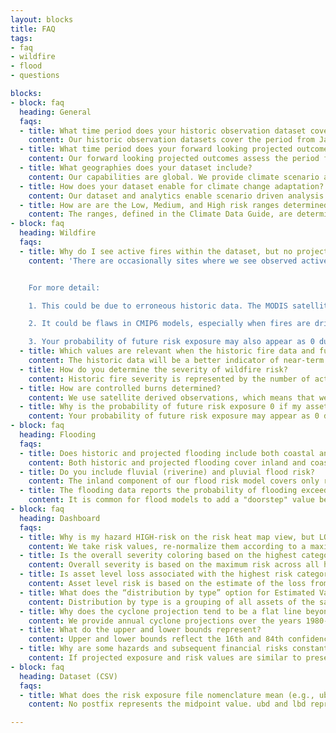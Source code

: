 ```yaml
---
layout: blocks
title: FAQ
tags:
- faq
- wildfire
- flood
- questions

blocks:
- block: faq
  heading: General
  faqs: 
  - title: What time period does your historic observation dataset cover?
    content: Our historic observation datasets cover the period from Jan 2010 to Dec 2024 for Cyclone, Heatwave, Water Stress, and Wildfire exposure. For historical Sea-Level Rise, the data spans Jan 2010 to Dec 2022. For historical flood risk, the data spans Jan 2012 to April 2022.
  - title: What time period does your forward looking projected outcome dataset cover?
    content: Our forward looking projected outcomes assess the period from 2025 to 2100.
  - title: What geographies does your dataset include?
    content: Our capabilities are global. We provide climate scenario analysis over the entirety of the earth’s landmass.
  - title: How does your dataset enable for climate change adaptation?
    content: Our dataset and analytics enable scenario driven analysis for climate change adaptation. Using our API product or the Climate Explorer dashboard, our customers and partners are enabled with asset-level assessments of climate risk exposure from acute and chronic climate related hazards.
  - title: How are are the Low, Medium, and High risk ranges determined for each hazard?
    content: The ranges, defined in the Climate Data Guide, are determined based on typical ranges of exposures in areas where our customers assets are typically located.  Based on sampling from within these locations, we arrive at threshold values by giving consideration to what would be considered low, medium and high risk for the specific hazard in question.
- block: faq
  heading: Wildfire
  faqs:
  - title: Why do I see active fires within the dataset, but no projected scenario based fire hazards?
    content: 'There are occasionally sites where we see observed active fires and no projected scenario based fire hazard. This could be due to: Human generated fires that are not controlled fires and not wildfires; Limitations of the wildfire projection models; Changing risk exposure. 


    For more detail:

    1. This could be due to erroneous historic data. The MODIS satellites use temperature to estimate fire prevalence, so other activities that generate fire/heat can appear as wildfire. This includes power plants, gas flares, or prescribed burns.

    2. It could be flaws in CMIP6 models, especially when fires are driven by processes too small-scale for coarse models to capture. Our product should deal with that in most cases, but not all.

    3. Your probability of future risk exposure may also appear as 0 due to shifting land use patterns in the future. Changing vegetation cover due to drying or expanding urbanization can decrease future risk in areas with high historic risk.'
  - title: Which values are relevant when the historic fire data and future projections disagree?
    content: The historic data will be a better indicator of near-term fire risk but the climate models will be a better indicator of long-term, decadal and multi-decadal fire risk.
  - title: How do you determine the severity of wildfire risk?
    content: Historic fire severity is represented by the number of active fires within 10km radius of the asset, scaled to a value between 0 and 1.0.
  - title: How are controlled burns determined?
    content: We use satellite derived observations, which means that we cannot determine which fires are human generated vs natural fire. However, controlled burns surface as observed fires in the historic exposure. The forward looking fire exposure across scenarios accounts for controlled burns on agricultural land.
  - title: Why is the probability of future risk exposure 0 if my asset has historic wildfire risk?
    content: Your probability of future risk exposure may appear as 0 due to shifting land use patterns in the future.  Changing vegetation cover due to drying or expanding urbanization can decrease future risk in areas with high historic risk. Alternatively, it could be erroneous historic data.  The MODIS satellite dataset, that we use for our historic fire exposure estimates uses temperature to estimate fire prevalence, so other activities that generate fire/heat can appear as wildfire.  This includes power plants, gas flares, or prescribed burns. There could be flaws in CMIP6 models, especially when fires are driven by processes too small-scale for coarse models to capture. Our SuperResolution capability deals with this in most cases, but not always.
- block: faq
  heading: Flooding
  faqs:
  - title: Does historic and projected flooding include both coastal and inland flooding?
    content: Both historic and projected flooding cover inland and coastal flooding. Coastal flooding accounts for storm surge as well as sea-level rise.
  - title: Do you include fluvial (riverine) and pluvial flood risk?
    content: The inland component of our flood risk model covers only riverine flood risk. We are exploring pluvial flood risk models, so contact us if this is critical.
  - title: The flooding data reports the probability of flooding exceeding 0.5 m - where does the 0.5 meters come from?
    content: It is common for flood models to add a "doorstep" value below which flooding does no damage.  This is to account for the fact that buildings are sometimes raised a small distance above the ground, especially in flood-prone areas, and to account for the fact that a small amount of flooding can normally be contained using simple ad-hoc flood prevention measures like sandbags.  While there is no universally agreed upon value for this "doorstep" threshold, 0.5 meters is commonly used.
- block: faq
  heading: Dashboard
  faqs:
  - title: Why is my hazard HIGH-risk on the risk heat map view, but LOW-risk on the multi-hazard view?
    content: We take risk values, re-normalize them according to a maximum value, and then apply new thresholds. Therefore,  the risk heat map classifications are not necessarily indicative of multi-hazard classifications. Assets on the risk heat map are labeled (colored) based on the categories of LOW/MEDIUM/HIGH as outlined in our documentation on our developer center. The multihazard heatmap is based on a combined score derived from risk exposure to the asset across all the different hazards.
  - title: Is the overall severity coloring based on the highest category risk or is it based on the normalization method mentioned in the user guide?
    content: Overall severity is based on the maximum risk across all hazards, determined by the normalization method described in the user guide.
  - title: Is asset level loss associated with the highest risk category used for severity coloring, or does it represent overall asset loss estimates for all hazards?
    content: Asset level risk is based on the estimate of the loss from a specific hazard. The heatmap color indicates the level of exposure across all the assets in the portofolio. The value of the asset is scaled by the level of exposure to determine the estimated loss in the estimated value at risk summary.
  - title: What does the “distribution by type” option for Estimated Value at Risk Summary mean?
    content: Distribution by type is a grouping of all assets of the same type to create one slice (category). This is based on the aggregated value of estimated loss, determined by the type of assets.
  - title: Why does the cyclone projection tend to be a flat line beyond the year 2050?
    content: We provide annual cyclone projections over the years 1980-2050. Beyond the year 2050, we use the mean probability of cyclone projections over the 2030-2050 window for that specific asset location.
  - title: What do the upper and lower bounds represent?
    content: Upper and lower bounds reflect the 16th and 84th confidence interval bands, which corresponds approximately to +/- 1 standard deviation. Occasionally, risk data skews towards either bound for a particular hazard type based on the hazard model. Generally, the probability bounds can never go below 0 or above 1. In the case of flood probability, values are capped at 0.5.
  - title: Why are some hazards and subsequent financial risks constant with time?
    content: If projected exposure and risk values are similar to present day, it suggests a weak or non-existent relationship between climate change and a given hazard at a particular location. Climate change will impact hazard severity and frequency in unique ways. Further, any changes will not be uniform across the globe. For another hazards like flooding and tropical cyclones, the absence of increasing risk likely reflects a weak or non-existent relationship between a hazard event and rising global temperatures. However, concerning wildfire, our hazard model considers not only weather conditions condusive to wildfires (i.e., fire weather), but variables such as historical burn scars and other metrics that increase ignition potential. While fire weather generally incerases with climate change, constant wildfire risk over time can reflect the lack of a detectable relationship between fire weather and fire risk at a given location.
- block: faq
  heading: Dataset (CSV)
  faqs:
  - title: What does the risk exposure file nomenclature mean (e.g., ubd vs lbd)?
    content: No postfix represents the midpoint value. ubd and lbd represent upper and lower bound values (usually mapped to the 16th and 84th percentiles from the distribution of simulation runs for climate models for the specific hazard), and are indicative of the values for the gray bars in the time series plot.

---
```

